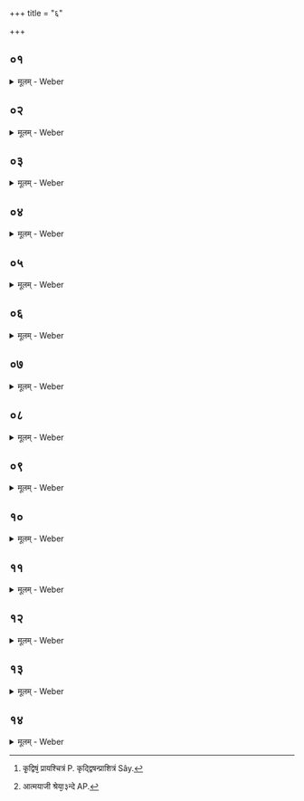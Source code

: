+++
title = "६"

+++


##  ०१
<details><summary>मूलम् - Weber</summary>

शि᳘रो ह वा᳘ एत᳘द्यज्ञ᳘स्य यत्प्र᳘णीताः॥  
स यत्प्र᳘णीताः प्रण᳘यति शि᳘र एॗवैत᳘द्यज्ञ᳘स्य स᳘ᳫं᳘स्करोति स᳘ विद्याछि᳘र एव᳘ म एतत्स᳘ᳫं᳘स्क्रियत इ᳘ति॥
</details>

##  ०२
<details><summary>मूलम् - Weber</summary>

प्राण᳘ एॗवास्येध्मः᳟॥  
प्राणे᳘नॗ हीदᳫं स᳘र्वमिद्धं य᳘त्प्राणभृ᳘न्निमिषद्यदे᳘जति स᳘ विद्यादह᳘मेॗवैष᳘ इध्म इ᳘ति॥
</details>

##  ०३
<details><summary>मूलम् - Weber</summary>

अ᳘नूकमेॗवास्य सामिधेन्यः᳟॥  
त᳘स्मात्ता᳘ ब्रूयात्संतन्व᳘न्निव मे᳘ऽनुब्रूही᳘ति सं᳘ततमिवॗ हीदम᳘नूकम् म᳘नश्चैॗवास्य वा᳘क्चाघारौ स᳘रस्वांश्च स᳘रस्वती च स᳘ विद्यान्म᳘नश्चैव᳘ मे वा᳘क्चाघारौ स᳘रस्वांश्च स᳘रस्वती चे᳘ति॥
</details>

##  ०४
<details><summary>मूलम् - Weber</summary>

प᳘ञ्च प्रयाजाः᳟॥  
इम᳘ एॗवास्य ते᳘ शीर्षॗण्याः प᳘ञ्च प्राणा मु᳘खमेॗवास्य प्रथमः᳘ प्रयाजो द᳘क्षिणा ना᳘सिका द्विती᳘यः सव्या ना᳘सिका तृती᳘यो द᳘क्षिणः क᳘र्णश्चतुर्थः᳘ सव्यः क᳘र्णः पञ्चमो᳘ऽथ य᳘च्चतुर्थे᳘ प्रयाजे᳘ समान᳘यति त᳘स्मादिदं श्रो᳘त्रमन्तरतः सं᳘तृणं च᳘क्षुषी आ᳘ज्यभागौ स᳘ विद्याच्च᳘क्षुषी एव᳘ म एतावि᳘ति॥
</details>

##  ०५
<details><summary>मूलम् - Weber</summary>

अ᳘थ य᳘ आग्नेयः᳘ पुरोडा᳘शः॥  
अय᳘मेॗवास्य स द᳘क्षिणो᳘ऽर्धो हृ᳘दयमेॗवास्योपांशुयाजः स यत्ते᳘नोपांशु च᳘रन्ति त᳘स्मादिदं गु᳘हेव हृ᳘दयम्॥
</details>

##  ०६
<details><summary>मूलम् - Weber</summary>

अ᳘थॗ योऽग्नीषोमी᳘यः पुरोडा᳘शः॥  
अय᳘मेॗवास्य स उ᳘त्तरो᳘ऽर्ध ऐन्द्रं᳘ वा सांनाय्य᳘मन्तरांस᳘मेॗवास्य स्विष्टकृ᳘द्विष᳘म् प्राशित्र᳘म् [^wbr_1] ॥  

[^wbr_1]: कृ᳘द्विषं᳘ प्रायश्चित्रं P. कृद्द्विषन्प्राशित्रं Sây.
</details>

##  ०७
<details><summary>मूलम् - Weber</summary>

स य᳘त्प्राशित्र᳘मवद्य᳘ति॥  
य᳘थैव त᳘त्प्राजा᳘पतेरा᳘विद्धं निर᳘कृन्तन्नेव᳘मेॗवैत᳘स्यैतद्य᳘द्वेष्टितं य᳘द्ग्रथितं य᳘द्वरुण्यं᳘ तन्नि᳘ष्कृन्तन्ति स᳘ विद्याद्य᳘थैव त᳘त्प्रजा᳘पतेरा᳘विद्धं निर᳘कृन्तन्नेव᳘मेव᳘ म इदं य᳘द्वेष्टितं य᳘द्ग्रथितं य᳘द्वरुण्यं᳘ तन्नि᳘ष्कृन्तन्ती᳘ति॥
</details>

##  ०८
<details><summary>मूलम् - Weber</summary>

उद᳘रमेॗवास्ये᳘डा॥  
तद्य᳘थैॗवाद इ᳘डायाᳫं समवद्य᳘न्त्येव᳘मेॗवेदं᳘ विश्व᳘रूपम᳘न्नमुद᳘रे सम᳘वधीयते॥
</details>

##  ०९
<details><summary>मूलम् - Weber</summary>

त्र᳘योऽनुयाजाः᳟॥  
इम᳘ एॗवास्य ते᳘ऽवाञ्चस्त्र᳘यः प्राणा᳘ बाहू᳘ एॗवास्य सूक्तवाक᳘श्च शम्योर्वाक᳘श्च चत्वा᳘रः पत्नीसंयाजाश्च᳘तस्रो वै᳘ प्रतिष्ठा᳘ ऊरू द्वा᳘वष्ठीव᳘न्तौ द्वौ प्रादावेॗवास्य समिष्टयजुः᳟॥
</details>

##  १०
<details><summary>मूलम् - Weber</summary>

ता ए᳘कविंशतिरा᳘हुतयः॥  
द्वा᳘वाघारौ प᳘ञ्च प्रयाजा द्वावा᳘ज्यभागावाग्नेयः᳘ पुरोडा᳘शस्तद्द᳘शाग्नीषोमी᳘य उपांशुयाॗजोऽग्नीशोमी᳘यः पुरोडा᳘शोऽग्निः᳘ स्विष्टकृदि᳘डा त्र᳘योऽनुयाजाः᳘ सूक्तवाक᳘श्च शम्योर्वाकश्चा᳘थ य᳘देवादः᳘ पत्नीसंयाजे᳘षु सम्प्रगृह्णा᳘ति समिष्टयजु᳘श्च॥
</details>

##  ११
<details><summary>मूलम् - Weber</summary>

ता ए᳘कविंशतिरा᳘हुतयः॥  
द्वा᳘दश वै मा᳘साः संवत्सर᳘स्य प᳘ञ्चर्त᳘वस्त्र᳘यो लोकास्त᳘द्विंशति᳘रेष᳘ एॗवैकविंशो य᳘ एष त᳘पतिॗ सैषा ग᳘तिरेषा᳘ प्रतिष्ठा त᳘देतां ग᳘तिमेता᳘म् प्रतिष्ठां᳘ गछति॥
</details>

##  १२
<details><summary>मूलम् - Weber</summary>

त᳘द्ध स्मैतदा᳘रुणिराह॥  
अर्धमासशो वा᳘ अह᳘ममु᳘नादित्ये᳘न स᳘लोको भवामि ता᳘महं᳘ दर्शपूर्णमास᳘योः सम्प᳘दं वेदे᳘ति॥
</details>

##  १३
<details><summary>मूलम् - Weber</summary>

त᳘दाहुः॥  
आत्मयाजी᳘ [^wbr_2] श्रेया᳘३न्देवयाजी३ इ᳘त्यात्मयाजी᳘ति ह ब्रूयात्स᳘ ह वा᳘ आत्मयाजी यो वे᳘देद᳘म् मेऽनेना᳘ङ्गᳫं संस्क्रिय᳘त इद᳘म् मेऽनेना᳘ङ्गमु᳘पधीयत इ᳘ति स यथा᳘हिस्त्वचो᳘ निर्मुच्ये᳘तैव᳘मस्मान्म᳘र्त्याछ᳘रीरात्पाप्म᳘नो नि᳘र्मुच्यते स᳘ ऋङ्म᳘यो यजुर्म᳘यः सामम᳘य आहुतिम᳘यः स्वर्गं᳘ लोक᳘मभिस᳘म्भवति॥  

[^wbr_2]: आत्मयाजी श्रेया᳘३न्दे AP.
</details>

##  १४
<details><summary>मूलम् - Weber</summary>

अ᳘थ ह स᳘ देवयाजी यो वे᳘द॥  
देवा᳘नेॗवाह᳘मिदं य᳘जे देवा᳘न्त्सपर्यामी᳘ति स य᳘था श्रे᳘यसे पा᳘पीयान्बलिᳫं ह᳘रेद्वै᳘श्यो वा रा᳘ज्ञे बलिᳫं ह᳘रेदेवᳫं स स᳘ ह न ता᳘वन्तं लोकं᳘ जयति या᳘वान्तमि᳘तरः॥
</details>